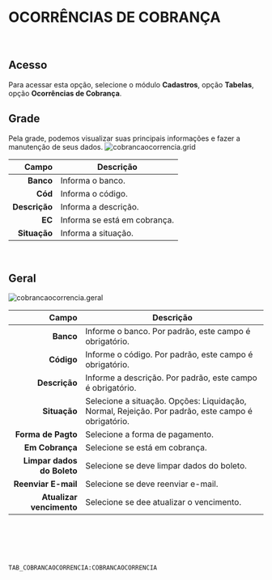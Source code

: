 # OCORRÊNCIAS DE COBRANÇA
<br>

## Acesso
Para acessar esta opção, selecione o módulo **Cadastros**, opção **Tabelas**, opção **Ocorrências de Cobrança**.
<br>

## Grade
Pela grade, podemos visualizar suas principais informações e fazer a manutenção de seus dados.
![cobrancaocorrencia.grid](https://raw.githubusercontent.com/netforcews/docs-erp/master/cadastros/imagens/cobrancaocorrencia.grid.png)

Campo | Descrição
--:|---
**Banco** | Informa o banco.
**Cód** | Informa o código.
**Descrição** | Informa a descrição.
**EC** | Informa se está em cobrança.
**Situação** | Informa a situação.
<br>

## Geral
![cobrancaocorrencia.geral](https://raw.githubusercontent.com/netforcews/docs-erp/master/cadastros/imagens/cobrancaocorrencia.geral.png)

Campo | Descrição
--:|---
**Banco** | Informe o banco. Por padrão, este campo é obrigatório.
**Código** | Informe o código. Por padrão, este campo é obrigatório.
**Descrição** | Informe a descrição. Por padrão, este campo é obrigatório.
**Situação** | Selecione a situação. Opções: Liquidação, Normal, Rejeição. Por padrão, este campo é obrigatório.
**Forma de Pagto** | Selecione a  forma de pagamento.
**Em Cobrança** | Selecione se está em cobrança.
**Limpar dados do Boleto** | Selecione se deve limpar dados do boleto.
**Reenviar E-mail** | Selecione se deve reenviar e-mail.
**Atualizar vencimento** | Selecione se  dee atualizar o vencimento.
<br>
<br>
<br>
<br>

```TAB_COBRANCAOCORRENCIA:COBRANCAOCORRENCIA```
